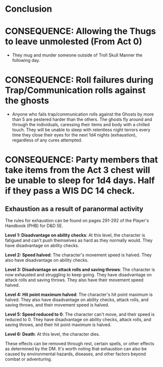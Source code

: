 # Conclusion


# CONSEQUENCE: Allowing the Thugs to leave unmolested (From Act 0)

* They mug and murder someone outside of Troll Skull Manner the following day.

# CONSEQUENCE: Roll failures during Trap/Communication rolls against the ghosts

* Anyone who fails trap/communication rolls against the Ghosts by more than 5 are pestered harder than the others. The ghosts fly around and through the individuals, caressing their items and body with a chilled touch. They will be unable to sleep with relentless night terrors every time they close their eyes for the next 1d4 nights (exhaustion), regardless of any cures attempted.

# CONSEQUENCE: Party members that take items from the Act 3 chest will be unable to sleep for 1d4 days. Half if they pass a WIS DC 14 check.

## Exhaustion as a result of paranormal activity

The rules for exhaustion can be found on pages 291-292 of the Player's Handbook (PHB) for D&D 5E.

**Level 1: Disadvantage on ability checks**: At this level, the character is fatigued and can't push themselves as hard as they normally would. They have disadvantage on ability checks.

**Level 2: Speed halved**: The character's movement speed is halved. They also have disadvantage on ability checks.

**Level 3: Disadvantage on attack rolls and saving throws**: The character is now exhausted and struggling to keep going. They have disadvantage on attack rolls and saving throws. They also have their movement speed halved.

**Level 4: Hit point maximum halved**: The character's hit point maximum is halved. They also have disadvantage on ability checks, attack rolls, and saving throws, and their movement speed is halved.

**Level 5: Speed reduced to 0**: The character can't move, and their speed is reduced to 0. They have disadvantage on ability checks, attack rolls, and saving throws, and their hit point maximum is halved.

**Level 6: Death**: At this level, the character dies.

These effects can be removed through rest, certain spells, or other effects as determined by the DM. It's worth noting that exhaustion can also be caused by environmental hazards, diseases, and other factors beyond combat or adventuring.

